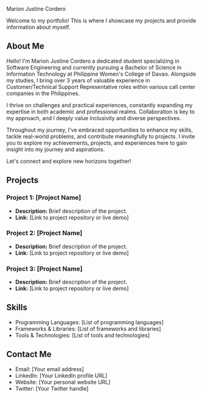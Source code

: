 Marion Justine Cordero

Welcome to my portfolio! This is where I showcase my projects and provide information about myself.

## About Me

Hello! I'm Marion Justine Cordero a dedicated student specializing in Software Engineering and currently pursuing a Bachelor of Science in Information Technology at Philippine Women's College of Davao. Alongside my studies, I bring over 3 years of valuable experience in Customer/Technical Support Representative roles within various call center companies in the Philippines.

I thrive on challenges and practical experiences, constantly expanding my expertise in both academic and professional realms. Collaboration is key to my approach, and I deeply value inclusivity and diverse perspectives.

Throughout my journey, I've embraced opportunities to enhance my skills, tackle real-world problems, and contribute meaningfully to projects. I invite you to explore my achievements, projects, and experiences here to gain insight into my journey and aspirations.

Let's connect and explore new horizons together!

## Projects

### Project 1: [Project Name]

- **Description:** Brief description of the project.
- **Link:** [Link to project repository or live demo]

### Project 2: [Project Name]

- **Description:** Brief description of the project.
- **Link:** [Link to project repository or live demo]

### Project 3: [Project Name]

- **Description:** Brief description of the project.
- **Link:** [Link to project repository or live demo]

## Skills

- Programming Languages: [List of programming languages]
- Frameworks & Libraries: [List of frameworks and libraries]
- Tools & Technologies: [List of tools and technologies]

## Contact Me

- Email: [Your email address]
- LinkedIn: [Your LinkedIn profile URL]
- Website: [Your personal website URL]
- Twitter: [Your Twitter handle]
